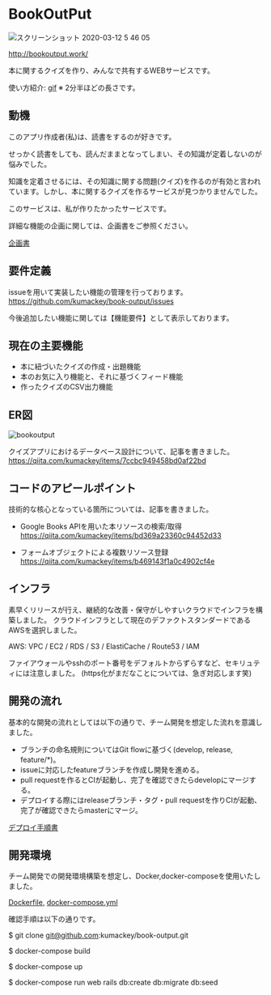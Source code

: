 # BookOutPut

![スクリーンショット 2020-03-12 5 46 05](https://user-images.githubusercontent.com/55213482/76595212-71cf2500-653e-11ea-8c42-c2e49e40cc54.png)

http://bookoutput.work/

本に関するクイズを作り、みんなで共有するWEBサービスです。

使い方紹介: [gif](https://twitter.com/kumackey_/status/1241634940216729600)
※ 2分半ほどの長さです。

## 動機

このアプリ作成者(私)は、読書をするのが好きです。

せっかく読書をしても、読んだままとなってしまい、その知識が定着しないのが悩みでした。

知識を定着させるには、その知識に関する問題(クイズ)を作るのが有効と言われています。しかし、本に関するクイズを作るサービスが見つかりませんでした。

このサービスは、私が作りたかったサービスです。

詳細な機能の企画に関しては、企画書をご参照ください。

[企画書](https://github.com/kumackey/book-output/wiki/Proposal)

## 要件定義

issueを用いて実装したい機能の管理を行っております。
https://github.com/kumackey/book-output/issues

今後追加したい機能に関しては【機能要件】として表示しております。

## 現在の主要機能

- 本に紐づいたクイズの作成・出題機能
- 本のお気に入り機能と、それに基づくフィード機能
- 作ったクイズのCSV出力機能

## ER図

![bookoutput](https://user-images.githubusercontent.com/55213482/77245830-f881b180-6c64-11ea-8511-130f8b641da4.png)

クイズアプリにおけるデータベース設計について、記事を書きました。
https://qiita.com/kumackey/items/7ccbc949458bd0af22bd

## コードのアピールポイント

技術的な核心となっている箇所については、記事を書きました。

- Google Books APIを用いた本リソースの検索/取得
https://qiita.com/kumackey/items/bd369a23360c94452d33

- フォームオブジェクトによる複数リソース登録
https://qiita.com/kumackey/items/b469143f1a0c4902cf4e

## インフラ

素早くリリースが行え、継続的な改善・保守がしやすいクラウドでインフラを構築しました。
クラウドインフラとして現在のデファクトスタンダードであるAWSを選択しました。

AWS: VPC / EC2 / RDS / S3 / ElastiCache / Route53 / IAM

ファイアウォールやsshのポート番号をデフォルトからずらすなど、セキリュティには注意しました。
(https化がまだなことについては、急ぎ対応します笑)

## 開発の流れ

基本的な開発の流れとしては以下の通りで、チーム開発を想定した流れを意識しました。

- ブランチの命名規則についてはGit flowに基づく(develop, release, feature/*)。
- issueに対応したfeatureブランチを作成し開発を進める。
- pull requestを作るとCIが起動し、完了を確認できたらdevelopにマージする。
- デプロイする際にはreleaseブランチ・タグ・pull requestを作りCIが起動、完了が確認できたらmasterにマージ。

[デプロイ手順書](https://github.com/kumackey/book-output/wiki/How-to-deploy)

## 開発環境

チーム開発での開発環境構築を想定し、Docker,docker-composeを使用いたしました。

[Dockerfile](https://github.com/kumackey/book-output/blob/develop/Dockerfile), [docker-compose.yml](https://github.com/kumackey/book-output/blob/develop/docker-compose.yml)

確認手順は以下の通りです。

$ git clone git@github.com:kumackey/book-output.git

$ docker-compose build

$ docker-compose up

$ docker-compose run web rails db:create db:migrate db:seed

